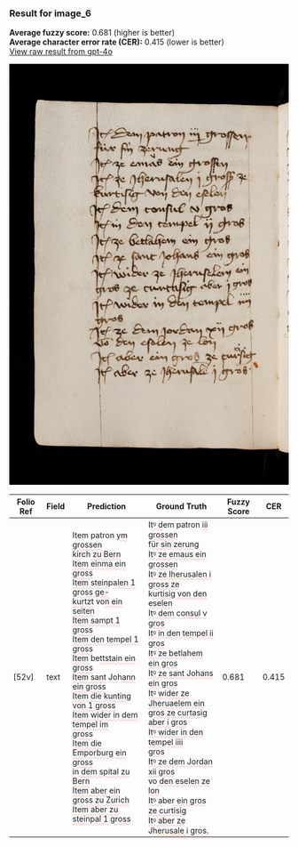### Result for image_6
**Average fuzzy score:** 0.681 (higher is better)<br>**Average character error rate (CER):** 0.415 (lower is better)<br>[View raw result from gpt-4o](https://github.com/RISE-UNIBAS/humanities_data_benchmark/blob/main/results/2025-10-24/T0275/request_T0275_image_6.json)

<img src="https://github.com/RISE-UNIBAS/humanities_data_benchmark/blob/main/benchmarks/medieval_manuscripts/images/image_6.jpg?raw=true" alt="image_6" width="800px">

<style>
.diff { text-decoration: underline; text-decoration-color: #ffcccc; text-decoration-style: wavy; }
</style>

| Folio Ref | Field | Prediction | Ground Truth | Fuzzy Score | CER |
|-----------|-------|------------|--------------|-------------|-----|
| [52v] | text | Item patron <span class="diff">ym grossen<br></span>k<span class="diff">ir</span>ch<span class="diff"> zu Bern<br>Item einma ein gross<br>Item stein</span>p<span class="diff">alen 1 gross ge-<br>kurtzt</span> vo<span class="diff">n ein seiten<br>Item sampt 1 gross<br>Item den tempel 1 gross<br>Item </span>be<span class="diff">ttstain ein gross<br>Item sant</span> J<span class="diff">o</span>h<span class="diff">ann ein gross<br>Item die kunting von 1 gross<br>Item wider in dem tempel im<br>gross<br>Item die Emporburg ein gross<br>in dem spital zu Bern<br>Item aber ein gross zu Zurich<br>Item aber zu steinpal 1 gross</span> | It<span class="diff">ꝰ d</span>em patron <span class="diff">iii grossen<br> für sin zerung<br> Itꝰ ze emaus ein grossen<br> Itꝰ ze Iherusalen i gross ze<br> </span>k<span class="diff">urtisig von den eselen<br> Itꝰ dem </span>c<span class="diff">onsul v gros<br> Itꝰ in den tempel ii gros<br> Itꝰ ze betla</span>h<span class="diff">em ein gros<br> Itꝰ ze sant Johans ein gros<br> Itꝰ wider ze Jheruaelem ein<br> gros ze curtasig aber i gros<br> Itꝰ wider in den tem</span>p<span class="diff">el iiii<br> gros<br> Itꝰ ze dem Jordan xii gros<br></span> vo<span class="diff"> den eselen ze lon<br> Itꝰ a</span>be<span class="diff">r ein gros ze curtisig<br> Itꝰ aber ze</span> Jh<span class="diff">erusale i gros.</span> | 0.681 | 0.415 |
